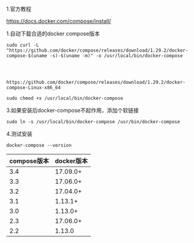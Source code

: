 1.官方教程

https://docs.docker.com/compose/install/

1.自动下载合适的docker compose版本

```
sudo curl -L "https://github.com/docker/compose/releases/download/1.29.2/docker-compose-$(uname -s)-$(uname -m)" -o /usr/local/bin/docker-compose




https://github.com/docker/compose/releases/download/1.29.2/docker-compose-Linux-x86_64
```

```
sudo chmod +x /usr/local/bin/docker-compose
```

3.如果安装后docker-compose不起作用，添加个软链接

```
sudo ln -s /usr/local/bin/docker-compose /usr/bin/docker-compose
```

4.测试安装

```
docker-compose --version
```

| compose版本 | docker版本 |
| --------- | -------- |
| 3.4       | 17.09.0+ |
| 3.3       | 17.06.0+ |
| 3.2       | 17.04.0+ |
| 3.1       | 1.13.1+  |
| 3.0       | 1.13.0+  |
| 2.3       | 17.06.0+ |
| 2.2       | 1.13.0   |
